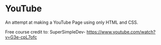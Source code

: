 # YouTube

An attempt at making a YouTube Page using only HTML and CSS. 

Free course credit to: SuperSimpleDev- https://www.youtube.com/watch?v=G3e-cpL7ofc